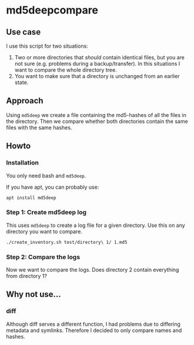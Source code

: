 # md5deepcompare

## Use case

I use this script for two situations:

1. Two or more directories that *should* contain identical files, but you are not sure (e.g. problems during a backup/transfer). In this situations I want to compare the whole directory tree.
2. You want to make sure that a directory is unchanged from an earlier state. 

## Approach

Using `md5deep` we create a file containing the md5-hashes of all the files in the directory. Then we compare whether both directories contain the same files with the same hashes.

## Howto

### Installation

You only need bash and `md5deep`. 

If you have apt, you can probably use:

	apt install md5deep

### Step 1: Create md5deep log

This uses `md5deep` to create a log file for a given directory. Use this on any directory you want to compare.

	./create_inventory.sh test/directory\ 1/ 1.md5

### Step 2: Compare the logs

Now we want to compare the logs. Does directory 2 contain everything from directory 1?



## Why not use...

### diff

Although diff serves a different function, I had problems due to differing metadata and symlinks. Therefore I decided to only compare names and hashes.

